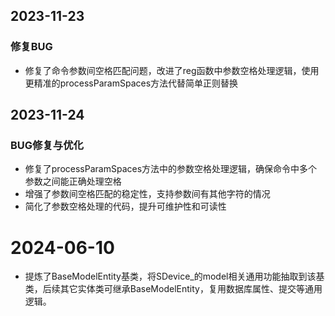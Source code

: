 ## 2023-11-23
### 修复BUG 
- 修复了命令参数间空格匹配问题，改进了reg函数中参数空格处理逻辑，使用更精准的processParamSpaces方法代替简单正则替换

## 2023-11-24
### BUG修复与优化
- 修复了processParamSpaces方法中的参数空格处理逻辑，确保命令中多个参数之间能正确处理空格
- 增强了参数间空格匹配的稳定性，支持参数间有其他字符的情况
- 简化了参数空格处理的代码，提升可维护性和可读性 

# 2024-06-10
- 提炼了BaseModelEntity基类，将SDevice_的model相关通用功能抽取到该基类，后续其它实体类可继承BaseModelEntity，复用数据库属性、提交等通用逻辑。 